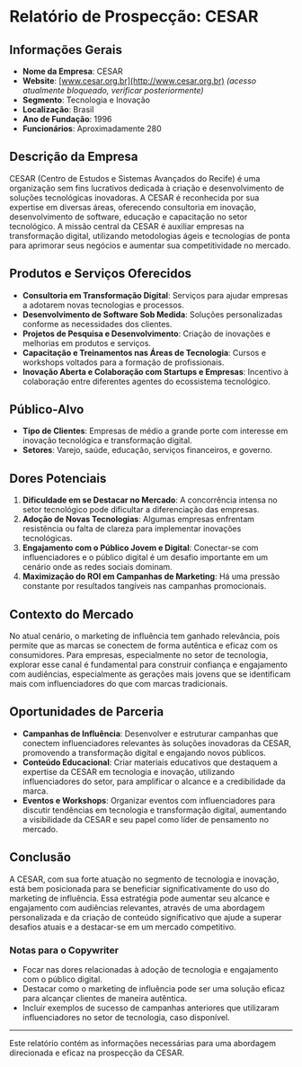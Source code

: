 # Relatório de Prospecção: CESAR

## Informações Gerais
- **Nome da Empresa**: CESAR
- **Website**: [www.cesar.org.br](http://www.cesar.org.br) *(acesso atualmente bloqueado, verificar posteriormente)*
- **Segmento**: Tecnologia e Inovação
- **Localização**: Brasil
- **Ano de Fundação**: 1996
- **Funcionários**: Aproximadamente 280

## Descrição da Empresa
CESAR (Centro de Estudos e Sistemas Avançados do Recife) é uma organização sem fins lucrativos dedicada à criação e desenvolvimento de soluções tecnológicas inovadoras. A CESAR é reconhecida por sua expertise em diversas áreas, oferecendo consultoria em inovação, desenvolvimento de software, educação e capacitação no setor tecnológico. A missão central da CESAR é auxiliar empresas na transformação digital, utilizando metodologias ágeis e tecnologias de ponta para aprimorar seus negócios e aumentar sua competitividade no mercado.

## Produtos e Serviços Oferecidos
- **Consultoria em Transformação Digital**: Serviços para ajudar empresas a adotarem novas tecnologias e processos.
- **Desenvolvimento de Software Sob Medida**: Soluções personalizadas conforme as necessidades dos clientes.
- **Projetos de Pesquisa e Desenvolvimento**: Criação de inovações e melhorias em produtos e serviços.
- **Capacitação e Treinamentos nas Áreas de Tecnologia**: Cursos e workshops voltados para a formação de profissionais.
- **Inovação Aberta e Colaboração com Startups e Empresas**: Incentivo à colaboração entre diferentes agentes do ecossistema tecnológico.

## Público-Alvo
- **Tipo de Clientes**: Empresas de médio a grande porte com interesse em inovação tecnológica e transformação digital.
- **Setores**: Varejo, saúde, educação, serviços financeiros, e governo.

## Dores Potenciais
1. **Dificuldade em se Destacar no Mercado**: A concorrência intensa no setor tecnológico pode dificultar a diferenciação das empresas.
2. **Adoção de Novas Tecnologias**: Algumas empresas enfrentam resistência ou falta de clareza para implementar inovações tecnológicas.
3. **Engajamento com o Público Jovem e Digital**: Conectar-se com influenciadores e o público digital é um desafio importante em um cenário onde as redes sociais dominam.
4. **Maximização do ROI em Campanhas de Marketing**: Há uma pressão constante por resultados tangíveis nas campanhas promocionais.

## Contexto do Mercado
No atual cenário, o marketing de influência tem ganhado relevância, pois permite que as marcas se conectem de forma autêntica e eficaz com os consumidores. Para empresas, especialmente no setor de tecnologia, explorar esse canal é fundamental para construir confiança e engajamento com audiências, especialmente as gerações mais jovens que se identificam mais com influenciadores do que com marcas tradicionais.

## Oportunidades de Parceria
- **Campanhas de Influência**: Desenvolver e estruturar campanhas que conectem influenciadores relevantes às soluções inovadoras da CESAR, promovendo a transformação digital e engajando novos públicos.
- **Conteúdo Educacional**: Criar materiais educativos que destaquem a expertise da CESAR em tecnologia e inovação, utilizando influenciadores do setor, para amplificar o alcance e a credibilidade da marca.
- **Eventos e Workshops**: Organizar eventos com influenciadores para discutir tendências em tecnologia e transformação digital, aumentando a visibilidade da CESAR e seu papel como líder de pensamento no mercado.

## Conclusão
A CESAR, com sua forte atuação no segmento de tecnologia e inovação, está bem posicionada para se beneficiar significativamente do uso do marketing de influência. Essa estratégia pode aumentar seu alcance e engajamento com audiências relevantes, através de uma abordagem personalizada e da criação de conteúdo significativo que ajude a superar desafios atuais e a destacar-se em um mercado competitivo.

### Notas para o Copywriter
- Focar nas dores relacionadas à adoção de tecnologia e engajamento com o público digital.
- Destacar como o marketing de influência pode ser uma solução eficaz para alcançar clientes de maneira autêntica.
- Incluir exemplos de sucesso de campanhas anteriores que utilizaram influenciadores no setor de tecnologia, caso disponível.

---

Este relatório contém as informações necessárias para uma abordagem direcionada e eficaz na prospecção da CESAR.